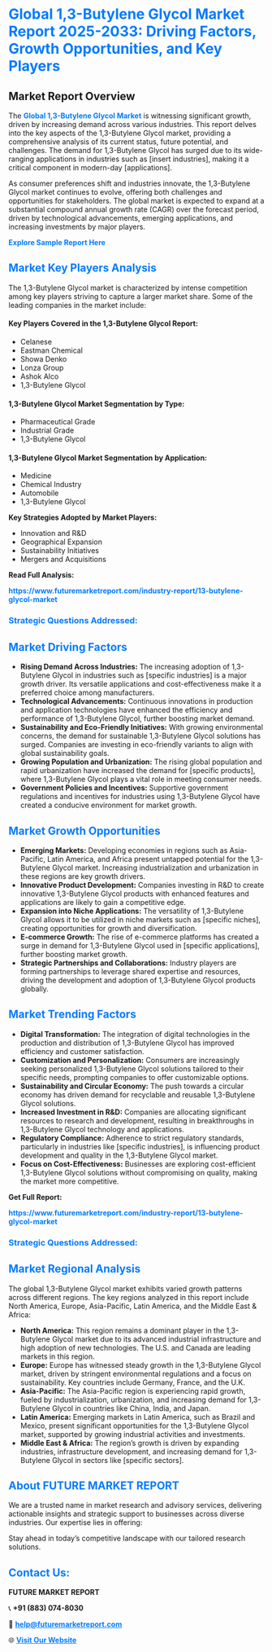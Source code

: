<h1 style="color: #007BFF;">Global 1,3-Butylene Glycol Market Report 2025-2033: Driving Factors, Growth Opportunities, and Key Players</h1>

<section id="overview">
<h2>Market Report Overview</h2>
<p>The <a href="https://www.futuremarketreport.com/industry-report/13-butylene-glycol-market" style="color: #007BFF; text-decoration: none;"><strong>Global 1,3-Butylene Glycol Market</strong></a> is witnessing significant growth, driven by increasing demand across various industries. This report delves into the key aspects of the 1,3-Butylene Glycol market, providing a comprehensive analysis of its current status, future potential, and challenges. The demand for 1,3-Butylene Glycol has surged due to its wide-ranging applications in industries such as [insert industries], making it a critical component in modern-day [applications].</p>
<p>As consumer preferences shift and industries innovate, the 1,3-Butylene Glycol market continues to evolve, offering both challenges and opportunities for stakeholders. The global market is expected to expand at a substantial compound annual growth rate (CAGR) over the forecast period, driven by technological advancements, emerging applications, and increasing investments by major players.</p>
</section>

<section id="overview">
<p><a href="https://www.futuremarketreport.com/request-sample/reportId=99185" style="color: #007BFF; text-decoration: none;"><strong>Explore Sample Report Here</strong></a></p>
</section>

<section id="key-players">
<h2 style="color: #007BFF;">Market Key Players Analysis</h2>
<p>The 1,3-Butylene Glycol market is characterized by intense competition among key players striving to capture a larger market share. Some of the leading companies in the market include:</p>
<h4>Key Players Covered in the 1,3-Butylene Glycol Report:</h4>
<ul><li>Celanese</li><li>Eastman Chemical</li><li>Showa Denko</li><li>Lonza Group</li><li>Ashok Alco</li><li>1,3-Butylene Glycol</li></ul>
<h4>1,3-Butylene Glycol Market Segmentation by Type:</h4>
<ul><li>Pharmaceutical Grade</li><li>Industrial Grade</li><li>1,3-Butylene Glycol</li></ul>

<h4>1,3-Butylene Glycol Market Segmentation by Application:</h4>
<ul><li>Medicine</li><li>Chemical Industry</li><li>Automobile</li><li>1,3-Butylene Glycol</li></ul>
<p><strong>Key Strategies Adopted by Market Players:</strong></p>
<ul>
<li>Innovation and R&D</li>
<li>Geographical Expansion</li>
<li>Sustainability Initiatives</li>
<li>Mergers and Acquisitions</li>
</ul>
</section>

<section>
<p><strong>Read Full Analysis: </strong></p><a href="https://www.futuremarketreport.com/industry-report/13-butylene-glycol-market" style="color: #007BFF; text-decoration: none;"><strong>https://www.futuremarketreport.com/industry-report/13-butylene-glycol-market</strong></a>
<h3 style="color: #007BFF;">Strategic Questions Addressed:</h3>
</section>

<section id="driving-factors">
<h2 style="color: #007BFF;">Market Driving Factors</h2>
<ul>
<li><strong>Rising Demand Across Industries:</strong> The increasing adoption of 1,3-Butylene Glycol in industries such as [specific industries] is a major growth driver. Its versatile applications and cost-effectiveness make it a preferred choice among manufacturers.</li>
<li><strong>Technological Advancements:</strong> Continuous innovations in production and application technologies have enhanced the efficiency and performance of 1,3-Butylene Glycol, further boosting market demand.</li>
<li><strong>Sustainability and Eco-Friendly Initiatives:</strong> With growing environmental concerns, the demand for sustainable 1,3-Butylene Glycol solutions has surged. Companies are investing in eco-friendly variants to align with global sustainability goals.</li>
<li><strong>Growing Population and Urbanization:</strong> The rising global population and rapid urbanization have increased the demand for [specific products], where 1,3-Butylene Glycol plays a vital role in meeting consumer needs.</li>
<li><strong>Government Policies and Incentives:</strong> Supportive government regulations and incentives for industries using 1,3-Butylene Glycol have created a conducive environment for market growth.</li>
</ul>
</section>

<section id="growth-opportunities">
<h2 style="color: #007BFF;">Market Growth Opportunities</h2>
<ul>
<li><strong>Emerging Markets:</strong> Developing economies in regions such as Asia-Pacific, Latin America, and Africa present untapped potential for the 1,3-Butylene Glycol market. Increasing industrialization and urbanization in these regions are key growth drivers.</li>
<li><strong>Innovative Product Development:</strong> Companies investing in R&D to create innovative 1,3-Butylene Glycol products with enhanced features and applications are likely to gain a competitive edge.</li>
<li><strong>Expansion into Niche Applications:</strong> The versatility of 1,3-Butylene Glycol allows it to be utilized in niche markets such as [specific niches], creating opportunities for growth and diversification.</li>
<li><strong>E-commerce Growth:</strong> The rise of e-commerce platforms has created a surge in demand for 1,3-Butylene Glycol used in [specific applications], further boosting market growth.</li>
<li><strong>Strategic Partnerships and Collaborations:</strong> Industry players are forming partnerships to leverage shared expertise and resources, driving the development and adoption of 1,3-Butylene Glycol products globally.</li>
</ul>
</section>

<section id="trending-factors">
<h2 style="color: #007BFF;">Market Trending Factors</h2>
<ul>
<li><strong>Digital Transformation:</strong> The integration of digital technologies in the production and distribution of 1,3-Butylene Glycol has improved efficiency and customer satisfaction.</li>
<li><strong>Customization and Personalization:</strong> Consumers are increasingly seeking personalized 1,3-Butylene Glycol solutions tailored to their specific needs, prompting companies to offer customizable options.</li>
<li><strong>Sustainability and Circular Economy:</strong> The push towards a circular economy has driven demand for recyclable and reusable 1,3-Butylene Glycol solutions.</li>
<li><strong>Increased Investment in R&D:</strong> Companies are allocating significant resources to research and development, resulting in breakthroughs in 1,3-Butylene Glycol technology and applications.</li>
<li><strong>Regulatory Compliance:</strong> Adherence to strict regulatory standards, particularly in industries like [specific industries], is influencing product development and quality in the 1,3-Butylene Glycol market.</li>
<li><strong>Focus on Cost-Effectiveness:</strong> Businesses are exploring cost-efficient 1,3-Butylene Glycol solutions without compromising on quality, making the market more competitive.</li>
</ul>
</section>

<section>
<p><strong>Get Full Report: </strong></p><a href="https://www.futuremarketreport.com/industry-report/13-butylene-glycol-market" style="color: #007BFF; text-decoration: none;"><strong>https://www.futuremarketreport.com/industry-report/13-butylene-glycol-market</strong></a>
<h3 style="color: #007BFF;">Strategic Questions Addressed:</h3>
</section>


<section id="regional-analysis">
<h2 style="color: #007BFF;">Market Regional Analysis</h2>
<p>The global 1,3-Butylene Glycol market exhibits varied growth patterns across different regions. The key regions analyzed in this report include North America, Europe, Asia-Pacific, Latin America, and the Middle East & Africa:</p>
<ul>
<li><strong>North America:</strong> This region remains a dominant player in the 1,3-Butylene Glycol market due to its advanced industrial infrastructure and high adoption of new technologies. The U.S. and Canada are leading markets in this region.</li>
<li><strong>Europe:</strong> Europe has witnessed steady growth in the 1,3-Butylene Glycol market, driven by stringent environmental regulations and a focus on sustainability. Key countries include Germany, France, and the U.K.</li>
<li><strong>Asia-Pacific:</strong> The Asia-Pacific region is experiencing rapid growth, fueled by industrialization, urbanization, and increasing demand for 1,3-Butylene Glycol in countries like China, India, and Japan.</li>
<li><strong>Latin America:</strong> Emerging markets in Latin America, such as Brazil and Mexico, present significant opportunities for the 1,3-Butylene Glycol market, supported by growing industrial activities and investments.</li>
<li><strong>Middle East & Africa:</strong> The region’s growth is driven by expanding industries, infrastructure development, and increasing demand for 1,3-Butylene Glycol in sectors like [specific sectors].</li>
</ul>
</section>

<footer>
<h2 style="color: #007BFF;">About FUTURE MARKET REPORT</h2>
<p>We are a trusted name in market research and advisory services, delivering actionable insights and strategic support to businesses across diverse industries. Our expertise lies in offering:</p>

<p>Stay ahead in today’s competitive landscape with our tailored research solutions.</p>

<h2 style="color: #007BFF;">Contact Us:</h2>
<p><strong>FUTURE MARKET REPORT</strong></p>
<p>📞 <strong>+91 (883) 074-8030</strong></p>
<p>📧 <strong><a href="mailto:help@futuremarketreport.com" style="color: #007BFF;">help@futuremarketreport.com</a></strong></p>
<p>🌐 <strong><a href="https://www.futuremarketreport.com/" style="color: #007BFF;">Visit Our Website</a></strong></p>
</footer>
